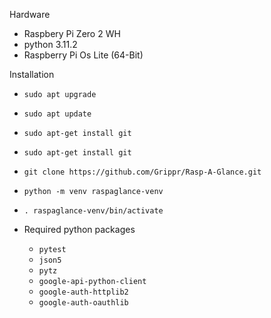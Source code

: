 Hardware
- Raspbery Pi Zero 2 WH
- python 3.11.2
- Raspberry Pi Os Lite (64-Bit)

Installation
- `sudo apt upgrade`
- `sudo apt update`
- `sudo apt-get install git`
- `sudo apt-get install git`
- `git clone https://github.com/Grippr/Rasp-A-Glance.git`
- `python -m venv raspaglance-venv`
- `. raspaglance-venv/bin/activate`

- Required python packages
    - `pytest`
    - `json5`
    - `pytz`
    - `google-api-python-client`
    - `google-auth-httplib2`
    - `google-auth-oauthlib`